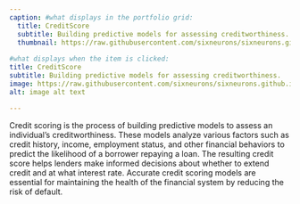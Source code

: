 ```yaml
---
caption: #what displays in the portfolio grid:
  title: CreditScore
  subtitle: Building predictive models for assessing creditworthiness.
  thumbnail: https://raw.githubusercontent.com/sixneurons/sixneurons.github.io/master/assets/img/portfolio/st%20(1).jpg
  
#what displays when the item is clicked:
title: CreditScore
subtitle: Building predictive models for assessing creditworthiness.
image: https://raw.githubusercontent.com/sixneurons/sixneurons.github.io/master/assets/img/portfolio/st%20(1).jpg
alt: image alt text

---
```


Credit scoring is the process of building predictive models to assess an individual’s creditworthiness. These models analyze various factors such as credit history, income, employment status, and other financial behaviors to predict the likelihood of a borrower repaying a loan. The resulting credit score helps lenders make informed decisions about whether to extend credit and at what interest rate. Accurate credit scoring models are essential for maintaining the health of the financial system by reducing the risk of default.

